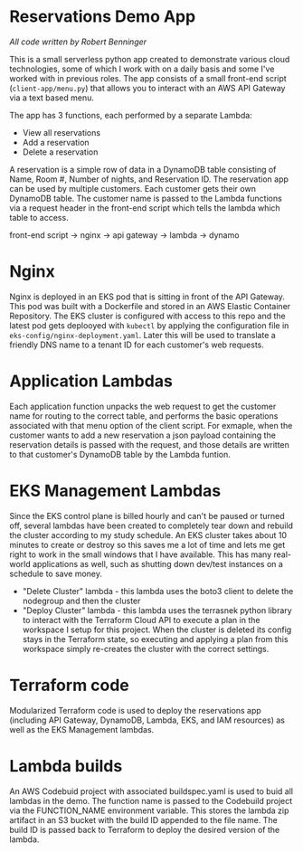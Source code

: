 # Reservations Demo App

_All code written by Robert Benninger_

This is a small serverless python app created to demonstrate various cloud technologies, some of which I work with on a daily basis and some I've worked with in previous roles. The app consists of a small front-end script (`client-app/menu.py`) that allows you to interact with an AWS API Gateway via a text based menu. 

The app has 3 functions, each performed by a separate Lambda:

* View all reservations
* Add a reservation
* Delete a reservation

A reservation is a simple row of data in a DynamoDB table consisting of Name, Room #, Number of nights, and Reservation ID. The reservation app can be used by multiple customers. Each customer gets their own DynamoDB table. The customer name is passed to the Lambda functions via a request header in the front-end script which tells the lambda which table to access. 

front-end script -> nginx -> api gateway -> lambda -> dynamo 

# Nginx

Nginx is deployed in an EKS pod that is sitting in front of the API Gateway. This pod was built with a Dockerfile and stored in an AWS Elastic Container Repository. The EKS cluster is configured with access to this repo and the latest pod gets deplooyed with `kubectl` by applying the configuration file in `eks-config/nginx-deployment.yaml`. Later this will be used to translate a friendly DNS name to a tenant ID for each customer's web requests. 

# Application Lambdas

Each application function unpacks the web request to get the customer name for routing to the correct table, and performs the basic operations associated with that menu option of the client script. For exmaple, when the customer wants to add a new reservation a json payload containing the reservation details is passed with the request, and those details are written to that customer's DynamoDB table by the Lambda funtion. 

# EKS Management Lambdas

Since the EKS control plane is billed hourly and can't be paused or turned off, several lambdas have been created to completely tear down and rebuild the cluster according to my study schedule. An EKS cluster takes about 10 minutes to create or destroy so this saves me a lot of time and lets me get right to work in the small windows that I have available. This has many real-world applications as well, such as shutting down dev/test instances on a schedule to save money. 

* "Delete Cluster" lambda - this lambda uses the boto3 client to delete the nodegroup and then the cluster
* "Deploy Cluster" lambda - this lambda uses the terrasnek python library to interact with the Terraform Cloud API to execute a plan in the workspace I setup for this project. When the cluster is deleted its config stays in the Terraform state, so executing and applying a plan from this workspace simply re-creates the cluster with the correct settings. 
  
# Terraform code

Modularized Terraform code is used to deploy the reservations app (including API Gateway, DynamoDB, Lambda, EKS, and IAM resources) as well as the EKS Management lambdas.

# Lambda builds

An AWS Codebuid project with associated buildspec.yaml is used to buid all lambdas in the demo. The function name is passed to the Codebuild project via the FUNCTION_NAME environment variable. This stores the lambda zip artifact in an S3 bucket with the build ID appended to the file name. The build ID is passed back to Terraform to deploy the desired version of the lambda.
